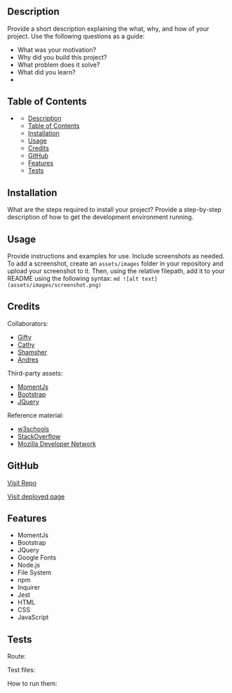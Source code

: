 # <In-Or-Out>

## Description

Provide a short description explaining the what, why, and how of your project. Use the following questions as a guide:
- What was your motivation?
- Why did you build this project? 
- What problem does it solve?
- What did you learn?
- 
## Table of Contents

- [<In-Or-Out>](#in-or-out)
  - [Description](#description)
  - [Table of Contents](#table-of-contents)
  - [Installation](#installation)
  - [Usage](#usage)
  - [Credits](#credits)
  - [GitHub](#github)
  - [Features](#features)
  - [Tests](#tests)

## Installation

What are the steps required to install your project? Provide a step-by-step description of how to get the development environment running.

## Usage

Provide instructions and examples for use. Include screenshots as needed.
To add a screenshot, create an `assets/images` folder in your repository and upload your screenshot to it. Then, using the relative filepath, add it to your README using the following syntax:
    ```md
    ![alt text](assets/images/screenshot.png)
    ```

## Credits

Collaborators:
- [Gifty]()
- [Cathy]()
- [Shamsher]()
- [Andres]()

Third-party assets:
- [MomentJs](https://momentjs.com/docs/)
- [Bootstrap](https://getbootstrap.com/)
- [JQuery](https://jquery.com/)

Reference material:
- [w3schools](https://www.w3schools.com/)
- [StackOverflow](https://stackoverflow.com/)
- [Mozilla Developer Network](https://developer.mozilla.org/en-US/)

## GitHub

[Visit Repo]()

[Visit deployed page]()


## Features

- MomentJs
- Bootstrap
- JQuery
- Google Fonts
- Node.js
- File System
- npm
- Inquirer
- Jest
- HTML
- CSS
- JavaScript

## Tests

Route: 

Test files: 

How to run them: 
